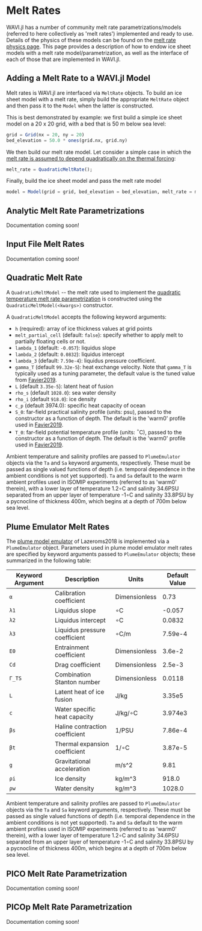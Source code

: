 # Melt Rates
WAVI.jl has a number of community melt rate parametrizations/models (referred to here collectively as 'melt rates') implemented and ready to use. Details of the physics of these models can be found on the [melt rate physics page](../physics/melting.md). This page provides a description of how to endow ice sheet models with a melt rate model/parametrization, as well as the interface of each of those that are implemented in WAVI.jl.

## Adding a Melt Rate to a WAVI.jl Model
Melt rates is WAVI.jl are interfaced via `MeltRate` objects. To build an ice sheet model with a melt rate, simply build the appropriate `MeltRate` object and then pass it to the `Model` when the latter is constructed.

This is best demonstrated by example: we first build a simple ice sheet model on a 20 x 20 grid, with a bed that is 50 m below sea level:
```julia
grid = Grid(nx = 20, ny = 20)
bed_elevation = 50.0 * ones(grid.nx, grid.ny)
```
We then build our melt rate model. Let consider a simple case in which the [melt rate is assumed to depend quadratically on the thermal forcing](#Quadratic-Melt-Rate):
```julia
melt_rate = QuadraticMeltRate();
```
Finally, build the ice sheet model and pass the melt rate model
```julia
model = Model(grid = grid, bed_elevation = bed_elevation, melt_rate = melt_rate)
```


## Analytic Melt Rate Parametrizations
Documentation coming soon!

## Input File Melt Rates
Documentation coming soon!


## Quadratic Melt Rate
A `QuadraticMeltModel` -- the melt rate used to implement the [quadratic temperature melt rate parametrization](../physics/melting.md#Quadratic-Temperature-Melt-Rate-Parametrization) is constructed using the `QuadraticMeltModel(<kwargs>)` constructor. 

A `QuadraticMeltModel` accepts the following keyword arguments:
- `h` (required): array of ice thickness values at grid points
- `melt_partial_cell` (default: `false`): specify whether to apply melt to partially floating cells or not.
- `lambda_1` (default: `-0.057`): liquidus slope
- `lambda_2` (default: `0.0832`): liquidus intercept
- `lambda_3` (default: `7.59e-4`): liquidus pressure coefficient.
- `gamma_T` (default `99.32e-5`): heat exchange velocity. Note that `gamma_T` is typically used as a tuning parameter, the default value is the tuned value from [Favier2019](@cite).
- `L` (default `3.35e-5`): latent heat of fusion
- `rho_s` (default `1028.0`): sea water density
- `rho_i` (default `918.0`): ice density
- `c_p` (default 3974.0): specific heat capacity of ocean
- `S_0`: far-field practical salinity profile (units: psu), passed to the constructor as a function of depth. The default is the 'warm0' profile used in [Favier2019](@cite).
- `T_0`: far-field potential temperature profile (units: ${}^\circ$C), passed to the constructor as a function of depth. The default is the 'warm0' profile used in [Favier2019](@cite).

Ambient temperature and salinity profiles are passed to `PlumeEmulator` objects via the `Ta` and `Sa` keyword arguments, respectively. These must be passed as single valued functions of depth (i.e. temporal dependence in the ambient conditions is not yet supported). `Ta` and `Sa` default to the warm ambient profiles used in ISOMIP experiments (referred to as 'warm0' therein), with a lower layer of temperature 1.2∘C and salinity 34.6PSU separated from an upper layer of temperature -1∘C and salinity 33.8PSU by a pycnocline of thickness 400m, which begins at a depth of 700m below sea level.

## Plume Emulator Melt Rates
The [plume model emulator](../physics/melting.md#Plume-Emulator-Melt-Rate) of Lazeroms2018 is implemented via a `PlumeEmulator` object. Parameters used in plume model emulator melt rates are specified by keyword arguments passed to `PlumeEmulator` objects; these summarized in the following table:

| Keyword Argument   | Description                   | Units               | Default Value |
| ------------------ | ----------------------------- | ------------------- | ------------- |
| `α`                | Calibration coefficient       | Dimensionless       | 0.73          |
| `λ1`               | Liquidus slope                | ∘C                  |-0.057         |
| `λ2`               | Liquidus intercept            | ∘C                  |0.0832         |
| `λ3`               | Liquidus pressure coefficient | ∘C/m                |7.59e-4        |
| `E0`               | Entrainment coefficient       | Dimensionless       |3.6e-2         |
| `Cd`               | Drag coefficient              | Dimensionless       |2.5e-3         |
| `Γ_TS`             | Combination Stanton number    | Dimensionless       |0.0118         |
| `L`                | Latent heat of ice fusion     | J/kg                |3.35e5         |
| `c`                | Water specific heat capacity  | J/kg/∘C             |3.974e3        |
| `βs`               | Haline contraction coefficient| 1/PSU               |7.86e-4        |
| `βt`               | Thermal expansion coefficient | 1/∘C                |3.87e-5        | 
| `g`                | Gravitational acceleration    | m/s^2               |9.81           |
| `ρi`               | Ice density                   | kg/m^3              |918.0          |
| `ρw`               | Water density                 | kg/m^3              |1028.0         |

Ambient temperature and salinity profiles are passed to `PlumeEmulator` objects via the `Ta` and `Sa` keyword arguments, respectively. These must be passed as single valued functions of depth (i.e. temporal dependence in the ambient conditions is not yet supported). `Ta` and `Sa` default to the warm ambient profiles used in ISOMIP experiments (referred to as 'warm0' therein), with a lower layer of temperature 1.2∘C and salinity 34.6PSU separated from an upper layer of temperature -1∘C and salinity 33.8PSU by a pycnocline of thickness 400m, which begins at a depth of 700m below sea level.

## PICO Melt Rate Parametrization
Documentation coming soon!

## PICOp Melt Rate Parametrization
Documentation coming soon!
